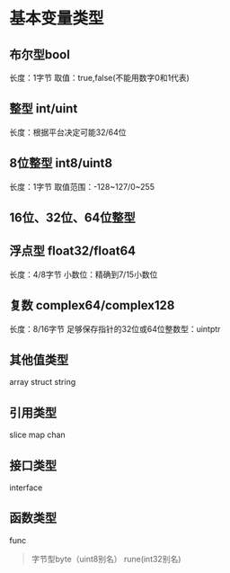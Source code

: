 # 基本变量类型

布尔型bool
------
长度：1字节
取值：true,false(不能用数字0和1代表)

整型 int/uint
----------
长度：根据平台决定可能32/64位

8位整型 int8/uint8
---------
长度：1字节
取值范围：-128~127/0~255

16位、32位、64位整型
----------------

浮点型 float32/float64
------------------
长度：4/8字节
小数位：精确到7/15小数位

复数 complex64/complex128
----------------------
长度：8/16字节
足够保存指针的32位或64位整数型：uintptr

其他值类型
----------
array
struct
string

引用类型
-----------
slice
map
chan

接口类型
------
interface

函数类型
--------
func


> 字节型byte（uint8别名）
  rune(int32别名)
